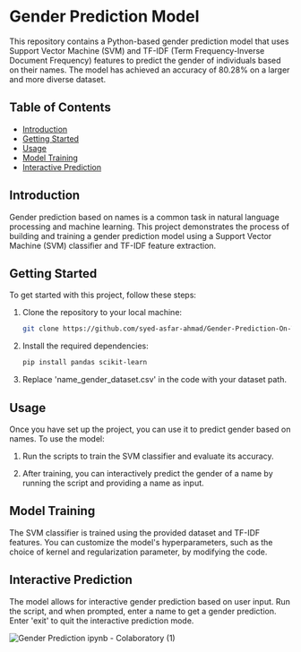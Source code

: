 # Gender Prediction Model

This repository contains a Python-based gender prediction model that uses Support Vector Machine (SVM) and TF-IDF (Term Frequency-Inverse Document Frequency) features to predict the gender of individuals based on their names. The model has achieved an accuracy of 80.28% on a larger and more diverse dataset.

## Table of Contents

- [Introduction](#introduction)
- [Getting Started](#getting-started)
- [Usage](#usage)
- [Model Training](#model-training)
- [Interactive Prediction](#interactive-prediction)


## Introduction

Gender prediction based on names is a common task in natural language processing and machine learning. This project demonstrates the process of building and training a gender prediction model using a Support Vector Machine (SVM) classifier and TF-IDF feature extraction.

## Getting Started

To get started with this project, follow these steps:

1. Clone the repository to your local machine:

   ```bash
   git clone https://github.com/syed-asfar-ahmad/Gender-Prediction-On-The-Basis-Of-Names.git
   ```

2. Install the required dependencies:

   ```bash
   pip install pandas scikit-learn
   ```

3. Replace 'name_gender_dataset.csv' in the code with your dataset path.

## Usage

Once you have set up the project, you can use it to predict gender based on names. To use the model:

1. Run the scripts to train the SVM classifier and evaluate its accuracy.

2. After training, you can interactively predict the gender of a name by running the script and providing a name as input.

## Model Training

The SVM classifier is trained using the provided dataset and TF-IDF features. You can customize the model's hyperparameters, such as the choice of kernel and regularization parameter, by modifying the code.

## Interactive Prediction

The model allows for interactive gender prediction based on user input. Run the script, and when prompted, enter a name to get a gender prediction. Enter 'exit' to quit the interactive prediction mode.

![Gender Prediction ipynb - Colaboratory (1)](https://github.com/Syed-Asfar-27/Gender-Prediction-On-The-Basis-Of-Names/assets/85727853/f140f667-6038-40ea-b225-280c46556e04)
